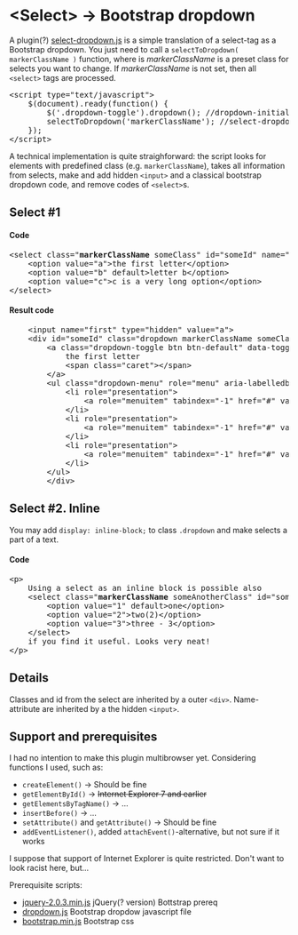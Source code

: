 
<h1>&lt;Select&gt; &rarr; Bootstrap dropdown</h1>

<p>A plugin(?) <a href="#">select-dropdown.js</a> is a simple translation of a select-tag as a Bootstrap dropdown. You just need to call a <code>selectToDropdown( markerClassName )</code> function, where is <i>markerClassName</i> is a preset class for selects you want to change. If <i>markerClassName</i> is not set, then all <code>&lt;select&gt;</code> tags are processed.</p>
<pre>
&lt;script type="text/javascript"&gt;
    $(document).ready(function() {
        $('.dropdown-toggle').dropdown(); //dropdown-initialisation
        selectToDropdown('markerClassName'); //select-dropdown initialisation
    });
&lt;/script&gt;
</pre>
<p>A technical implementation is quite straighforward: the script looks for elements with predefined class (e.g. <code>markerClassName</code>), takes all information from selects, make and add hidden <code>&lt;input&gt;</code> and a classical bootstrap dropdown code, and remove codes of <code>&lt;select&gt;</code>s.</p>
<h2> Select #1</h2>
<h4>Code</h4>
<pre>
&lt;select class="<b>markerClassName</b> someClass" id="someId" name="first"&gt;
    &lt;option value="a"&gt;the first letter&lt;/option&gt;
    &lt;option value="b" default&gt;letter b&lt;/option&gt;
    &lt;option value="c"&gt;c is a very long option&lt;/option&gt;
&lt;/select&gt;
</pre>

<h4>Result code</h4>
<pre>
    &lt;input name="first" type="hidden" value="a"&gt;
    &lt;div id="someId" class="dropdown markerClassName someClass"&gt;
        &lt;a class="dropdown-toggle btn btn-default" data-toggle="dropdown" href="#"&gt;
            the first letter 
            &lt;span class="caret"&gt;&lt;/span&gt;
        &lt;/a&gt;
        &lt;ul class="dropdown-menu" role="menu" aria-labelledby="dLabel"&gt;
            &lt;li role="presentation"&gt;
                &lt;a role="menuitem" tabindex="-1" href="#" value="a"&gt;the first letter&lt;/a&gt;
            &lt;/li&gt;
            &lt;li role="presentation"&gt;
                &lt;a role="menuitem" tabindex="-1" href="#" value="b"&gt;letter b&lt;/a&gt;
            &lt;/li&gt;
            &lt;li role="presentation"&gt;
                &lt;a role="menuitem" tabindex="-1" href="#" value="c"&gt;c is a very long option&lt;/a&gt;
            &lt;/li&gt;
        &lt;/ul&gt;
        &lt;/div&gt;
</pre>
<h2> Select #2. Inline</h2>
<p>You may add <code>display: inline-block;</code> to class <code>.dropdown</code> and make selects a part of a text.
<h4>Code</h4>
<pre>
&lt;p&gt;
    Using a select as an inline block is possible also
    &lt;select class="<b>markerClassName</b> someAnotherClass" id="someAnotherId" name="second"&gt;
        &lt;option value="1" default&gt;one&lt;/option&gt;
        &lt;option value="2"&gt;two(2)&lt;/option&gt;
        &lt;option value="3"&gt;three - 3&lt;/option&gt;
    &lt;/select&gt;
    if you find it useful. Looks very neat!
&lt;/p&gt;
</pre>


<h2>Details</h2>
<p>Classes and id from the select are inherited by a outer <code>&lt;div&gt;</code>. Name-attribute are inherited by a the hidden <code>&lt;input&gt;</code>.</p>

<h2>Support and prerequisites</h2>
<p>I had no intention to make this plugin multibrowser yet. Considering functions I used, such as:
<ul>
    <li><code>createElement()</code> &rarr; Should be fine</li>
    <li><code>getElementById()</code> &rarr; <strike>Internet Explorer 7 and earlier</strike></li>
    <li><code>getElementsByTagName()</code> &rarr;  ...</li>
    <li><code>insertBefore()</code> &rarr;  ...</li>
    <li><code>setAttribute()</code> and <code>getAttribute()</code> &rarr; Should be fine</li>
    <li><code>addEventListener()</code>, added <code>attachEvent()</code>-alternative, but not sure if it works</li>
</ul>
I suppose that support of Internet Explorer is quite restricted. Don't want to look racist here, but...
</p>


<p>Prerequisite scripts:
<ul>
    <li><a href="">jquery-2.0.3.min.js</a> jQuery(? version) Bottstrap prereq</li>
    <li><a href="">dropdown.js</a> Bootstrap dropdow javascript file</li>
    <li><a href="">bootstrap.min.js</a> Bootstrap css</li>
</ul>
</p>
